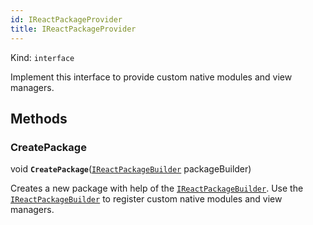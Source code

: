 ```yaml
---
id: IReactPackageProvider
title: IReactPackageProvider
---
```


Kind: `interface`



Implement this interface to provide custom native modules and view managers.



## Methods
### CreatePackage
void **`CreatePackage`**([`IReactPackageBuilder`](IReactPackageBuilder) packageBuilder)

Creates a new package with help of the [`IReactPackageBuilder`](IReactPackageBuilder).
Use the [`IReactPackageBuilder`](IReactPackageBuilder) to register custom native modules and view managers.




